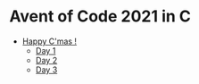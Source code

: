 # Avent of Code 2021 in C

- [Happy C'mas !](happy-C-mas)
  - [Day 1](happy-C-mas/day_01)
  - [Day 2](happy-C-mas/day_02)
  - [Day 3](happy-C-mas/day_03)
